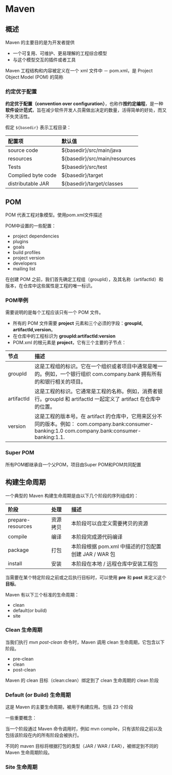 

# Maven

## 概述

Maven 的主要目的是为开发者提供

- 一个可复用、可维护、更易理解的工程综合模型
- 与这个模型交互的插件或者工具



Maven 工程结构和内容被定义在一个 xml 文件中 － pom.xml，是 Project Object Model (POM) 的简称



### 约定优于配置

**约定优于配置（convention over configuration）**，也称作**按约定编程**，是一种**软件设计范式**，旨在减少软件开发人员需做出决定的数量，活得简单的好处，而又不失灵活性。

假定 `${basedir}` 表示工程目录：

| 配置项             | 默认值                        |
| :----------------- | :---------------------------- |
| source code        | ${basedir}/src/main/java      |
| resources          | ${basedir}/src/main/resources |
| Tests              | ${basedir}/src/test           |
| Complied byte code | ${basedir}/target             |
| distributable JAR  | ${basedir}/target/classes     |



## POM

POM 代表工程对象模型。使用pom.xml文件描述

POM中设置的一些配置：

- project dependencies
- plugins
- goals
- build profiles
- project version
- developers
- mailing list

在创建 POM 之前，我们首先确定工程组（groupId），及其名称（artifactId）和版本，在仓库中这些属性是工程的唯一标识。



### POM举例

需要说明的是每个工程应该只有一个 POM 文件。

- 所有的 POM 文件需要 **project** 元素和三个必须的字段：**groupId, artifactId,version**。
- 在仓库中的工程标识为 **groupId:artifactId:version**
- POM.xml 的根元素是 **project**，它有三个主要的子节点：

| 节点       | 描述                                                         |
| :--------- | :----------------------------------------------------------- |
| groupId    | 这是工程组的标识。它在一个组织或者项目中通常是唯一的。例如，一个银行组织 com.company.bank 拥有所有的和银行相关的项目。 |
| artifactId | 这是工程的标识。它通常是工程的名称。例如，消费者银行。groupId 和 artifactId 一起定义了 artifact 在仓库中的位置。 |
| version    | 这是工程的版本号。在 artifact 的仓库中，它用来区分不同的版本。例如： com.company.bank:consumer-banking:1.0 com.company.bank:consumer-banking:1.1. |



### Super POM

所有POM都继承自一个父POM，项目由Super POM和POM共同配置



## 构建生命周期

一个典型的 Maven 构建生命周期是由以下几个阶段的序列组成的：

| 阶段              | 处理     | 描述                                                 |
| :---------------- | :------- | :--------------------------------------------------- |
| prepare-resources | 资源拷贝 | 本阶段可以自定义需要拷贝的资源                       |
| compile           | 编译     | 本阶段完成源代码编译                                 |
| package           | 打包     | 本阶段根据 pom.xml 中描述的打包配置创建 JAR / WAR 包 |
| install           | 安装     | 本阶段在本地 / 远程仓库中安装工程包                  |

当需要在某个特定阶段之前或之后执行目标时，可以使用 **pre** 和 **post** 来定义这个**目标**。

Maven 有以下三个标准的生命周期：

- clean
- default(or build)
- site



### Clean 生命周期

当我们执行 *mvn post-clean* 命令时，Maven 调用 clean 生命周期，它包含以下阶段。

- pre-clean
- clean
- post-clean

Maven 的 clean 目标（clean:clean）绑定到了 clean 生命周期的 clean 阶段



### Default (or Build) 生命周期

这是 Maven 的主要生命周期，被用于构建应用。包括 23 个阶段

一些重要概念：

当一个阶段通过 Maven 命令调用时，例如 mvn compile，只有该阶段之前以及包括该阶段在内的所有阶段会被执行。

不同的 maven 目标将根据打包的类型（JAR / WAR / EAR），被绑定到不同的 Maven 生命周期阶段。



### Site 生命周期


